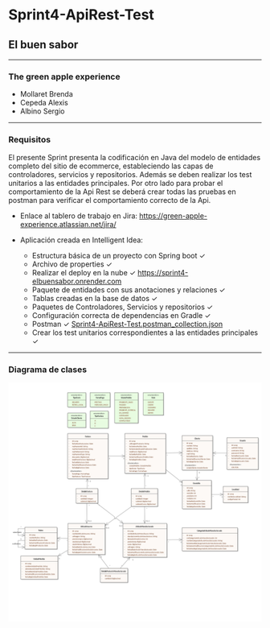 ﻿# Sprint4-ApiRest-Test

## El buen sabor
---
### The green apple experience

- Mollaret Brenda
- Cepeda Alexis
- Albino Sergio
---
### Requisitos

El presente Sprint presenta la codificación en Java del modelo de entidades completo del sitio de ecommerce, estableciendo las capas de controladores, servicios y repositorios. 
Además se deben realizar los test unitarios a las entidades principales. 
Por otro lado para probar el comportamiento de la Api Rest se deberá crear todas las pruebas en postman para verificar el comportamiento correcto de la Api.

- Enlace al tablero de trabajo en Jira: https://green-apple-experience.atlassian.net/jira/

- Aplicación creada en Intelligent Idea:
  - Estructura básica de un proyecto con Spring boot ✓
  - Archivo de properties ✓
  - Realizar el deploy en la nube ✓ https://sprint4-elbuensabor.onrender.com 
  - Paquete de entidades con sus anotaciones y relaciones ✓ 
  - Tablas creadas en la base de datos ✓ 
  - Paquetes de Controladores, Servicios y repositorios ✓
  - Configuración correcta de dependencias en Gradle ✓
  - Postman ✓ [Sprint4-ApiRest-Test.postman_collection.json](https://github.com/BrendaMollaret/Sprint4-ApiRest-Test/files/13168542/Sprint4-ApiRest-Test.postman_collection.json)
  - Crear los test unitarios correspondientes a las entidades principales ✓

---

### Diagrama de clases

![diagramadeclases-V10](https://github.com/BrendaMollaret/Sprint5-Seguridad/blob/main/diagramadeclases-V13.jpg?raw=true)
